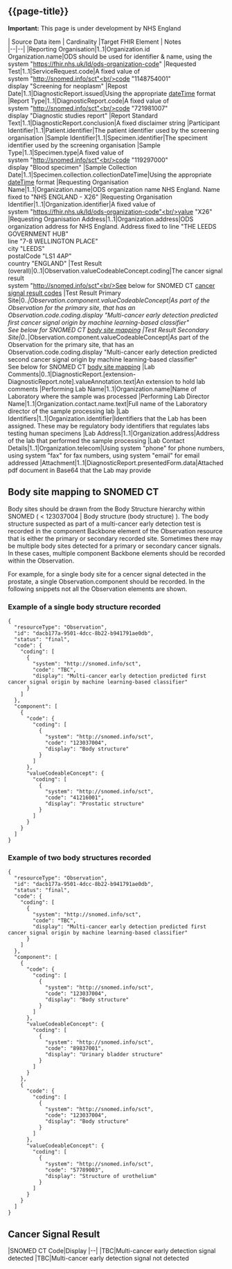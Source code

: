 ## {{page-title}}
    
  <div markdown="span" class="alert alert-warning" role="alert"><i class="fa fa-warning"></i><b> Important:</b> This page is under development by NHS England</div>
 

| Source Data item               | Cardinality |Target FHIR Element                 | Notes         
|--|--|
|Reporting Organisation|1..1|Organization.id<br/>Organization.name|ODS should be used for identifier & name, using the system "https://fhir.nhs.uk/Id/ods-organization-code"
|Requested Test|1..1|ServiceRequest.code|A fixed value of<br/>system "http://snomed.info/sct"<br/>code "1148754001"<br/>display "Screening for neoplasm"
|Repost Date|1..1|DiagnosticReport.issued|Using the appropriate [dateTime](http://hl7.org/fhir/datatypes.html#dateTime) format
|Report Type|1..1|DiagnosticReport.code|A fixed value of<br/>system "http://snomed.info/sct"<br/>code "721981007"<br/>display "Diagnostic studies report"
|Report Standard Text|1..1|DiagnosticReport.conclusion|A fixed disclaimer string
|Participant Identifier|1..1|Patient.identifier|The patient identifier used by the screening organisation
|Sample Identifier|1..1|Specimen.identifier|The speciment identifier used by the screening organisation
|Sample Type|1..1|Specimen.type|A fixed value of<br/>system "http://snomed.info/sct"<br/>code "119297000"<br/>display "Blood specimen"
|Sample Collection Date|1..1|Specimen.collection.collectionDateTime|Using the appropriate [dateTime](http://hl7.org/fhir/datatypes.html#dateTime) format
|Requesting Organisation Name|1..1|Organization.name|ODS organization name NHS England. Name fixed to "NHS ENGLAND - X26"
|Requesting Organisation Identifier|1..1|Organization.identifier|A fixed value of<br/>system "https://fhir.nhs.uk/Id/ods-organization-code"<br/>value "X26"
|Requesting Organisation Address|1..1|Organization.address|ODS organization address for NHS England. Address fixed to line "THE LEEDS GOVERNMENT HUB"<br/>line "7-8 WELLINGTON PLACE"<br/>city "LEEDS"<br/>postalCode "LS1 4AP"<br/>country "ENGLAND"
|Test Result (overall)|0..1|Observation.valueCodeableConcept.coding|The cancer signal result <br/>system "http://snomed.info/sct"<br/>See below for SNOMED CT [cancer signal result codes](#CancerSignalResult)
|Test Result Primary Site|0..*|Observation.component.valueCodeableConcept|As part of the Observation for the primary site, that has an Observation.code.coding.display "Multi-cancer early detection predicted first cancer signal origin by machine learning-based classifier"<br/>See below for SNOMED CT [body site mapping](#BodySiteMap)
|Test Result Secondary Site|0..*|Observation.component.valueCodeableConcept|As part of the Observation for the primary site, that has an Observation.code.coding.display "Multi-cancer early detection predicted second cancer signal origin by machine learning-based classifier"<br/>See below for SNOMED CT [body site mapping](#BodySiteMap)
|Lab Comments|0..1|DiagnosticReport.[extension-DiagnosticReport.note].valueAnnotation.text|An extension to hold lab comments
|Performing Lab Name|1..1|Organization.name|Name of Laboratory where the sample was processed
|Performing Lab Director Name|1..1|Organization.contact.name.text|Full name of the Laboratory director of the sample processing lab
|Lab Identifiers|1..1|Organization.identifier|Identifiers that the Lab has been assigned. These may be regulatory body identifiers that regulates labs testing human specimens
|Lab Address|1..1|Organization.address|Address of the lab that performed the sample processing
|Lab Contact Details|1..1|Organization.telecom|Using system "phone" for phone numbers, using system "fax" for fax numbers, using system "email" for email addressed
|Attachment|1..1|DiagnosticReport.presentedForm.data|Attached pdf document in Base64 that the Lab may provide


## <a id="BodySiteMap"></a>Body site mapping to SNOMED CT

Body sites should be drawn from the Body Structure hierarchy within SNOMED ( \< 123037004 \| Body structure (body structure) ). The body structure suspected as part of a multi-cancer early detection test is recorded in the component Backbone element of the Observation resource that is either the primary or secondary recorded site. Sometimes there may be multiple body sites detected for a primary or secondary cancer signals. In these cases, multiple component Backbone elements should be recorded within the Observation.

For example, for a single body site for a cencer signal detected in the prostate, a single Observation.component should be recorded. In the following snippets not all the Observation elements are shown.

### Example of a single body structure recorded
```
{
  "resourceType": "Observation",
  "id": "dacb177a-9501-4dcc-8b22-b941791ae0db",
  "status": "final",
  "code": {
    "coding": [
      {
        "system": "http://snomed.info/sct",
        "code": "TBC",
        "display": "Multi-cancer early detection predicted first cancer signal origin by machine learning-based classifier"
      }
    ]
  },
  "component": [
    {
      "code": {
        "coding": [
          {
            "system": "http://snomed.info/sct",
            "code": "123037004",
            "display": "Body structure"
          }
        ]
      },
      "valueCodeableConcept": {
        "coding": [
          {
            "system": "http://snomed.info/sct",
            "code": "41216001",
            "display": "Prostatic structure"
          }
        ]
      }
    }
  ]
}
```
### Example of two body structures recorded
```
{
  "resourceType": "Observation",
  "id": "dacb177a-9501-4dcc-8b22-b941791ae0db",
  "status": "final",
  "code": {
    "coding": [
      {
        "system": "http://snomed.info/sct",
        "code": "TBC",
        "display": "Multi-cancer early detection predicted first cancer signal origin by machine learning-based classifier"
      }
    ]
  },
  "component": [
    {
      "code": {
        "coding": [
          {
            "system": "http://snomed.info/sct",
            "code": "123037004",
            "display": "Body structure"
          }
        ]
      },
      "valueCodeableConcept": {
        "coding": [
          {
            "system": "http://snomed.info/sct",
            "code": "89837001",
            "display": "Urinary bladder structure"
          }
        ]
      }
    },
    {
      "code": {
        "coding": [
          {
            "system": "http://snomed.info/sct",
            "code": "123037004",
            "display": "Body structure"
          }
        ]
      },
      "valueCodeableConcept": {
        "coding": [
          {
            "system": "http://snomed.info/sct",
            "code": "57789003",
            "display": "Structure of urothelium"
          }
        ]
      }
    }
  ]
}
```



## <a id="CancerSignalResult"></a>Cancer Signal Result

|SNOMED CT Code|Display
|--|
|TBC|Multi-cancer early detection signal detected
|TBC|Multi-cancer early detection signal not detected
